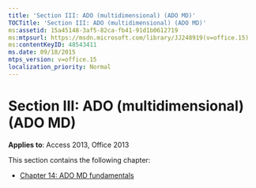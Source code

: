 ```yaml
---
title: 'Section III: ADO (multidimensional) (ADO MD)'
TOCTitle: 'Section III: ADO (multidimensional) (ADO MD)'
ms:assetid: 15a45148-3af5-82ca-fb41-91d1b0612719
ms:mtpsurl: https://msdn.microsoft.com/library/JJ248919(v=office.15)
ms:contentKeyID: 48543411
ms.date: 09/18/2015
mtps_version: v=office.15
localization_priority: Normal
---
```


# Section III: ADO (multidimensional) (ADO MD)

**Applies to**: Access 2013, Office 2013

This section contains the following chapter:

- [Chapter 14: ADO MD fundamentals](chapter-14-ado-md-fundamentals.md)

